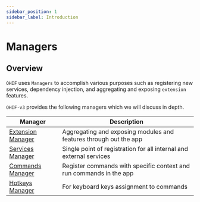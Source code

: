 ```yaml
---
sidebar_position: 1
sidebar_label: Introduction
---
```


# Managers

## Overview

`OHIF` uses `Managers` to accomplish various purposes such as registering new
services, dependency injection, and aggregating and exposing `extension`
features.

`OHIF-v3` provides the following managers which we will discuss in depth.

<table>
    <thead>
        <tr>
            <th>Manager</th>
            <th>Description</th>
        </tr>
    </thead>
    <tbody>
        <tr>
            <td>
                <a href="./extension">
                    Extension Manager
                </a>
            </td>
            <td>
                Aggregating and exposing modules and features through out the app
            </td>
        </tr>
        <tr>
            <td>
                <a href="./service">
                    Services Manager
                </a>
            </td>
            <td>
                Single point of registration for all internal and external services
            </td>
        </tr>
        <tr>
            <td>
                <a href="./commands">
                    Commands Manager
                </a>
            </td>
            <td>
                Register commands with specific context and run commands in the app
            </td>
        </tr>
        <tr>
            <td>
                <a href="./hotkeys">
                    Hotkeys Manager
                </a>
            </td>
            <td>
                For keyboard keys assignment to commands
            </td>
        </tr>
    </tbody>
</table>

<!--
  LINKS
  -->

<!-- prettier-ignore-start -->

[core-services]: https://github.com/OHIF/Viewers/tree/master/platform/core/src/services
[services-manager]: https://github.com/OHIF/Viewers/blob/master/platform/core/src/services/ServicesManager.js
[cross-cutting-concerns]: https://en.wikipedia.org/wiki/Cross-cutting_concern
<!-- prettier-ignore-end -->
